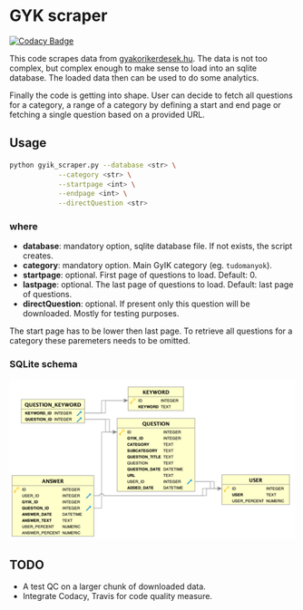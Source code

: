 # GYK scraper

[![Codacy Badge](https://api.codacy.com/project/badge/Grade/b18d92473e344f929baa2fc3051d0520)](https://app.codacy.com/manual/DSuveges/gyik_scraper?utm_source=github.com&utm_medium=referral&utm_content=DSuveges/gyik_scraper&utm_campaign=Badge_Grade_Dashboard)

This code scrapes data from [gyakorikerdesek.hu](https://www.gyakorikerdesek.hu). The data is not too complex, but complex enough to make sense to load into an sqlite database. The loaded data then can be used to do some analytics.

Finally the code is getting into shape. User can decide to fetch all questions for a category, a range of a category by defining a start and end page or fetching a single question based on a provided URL.

## Usage

```bash
python gyik_scraper.py --database <str> \
            --category <str> \
            --startpage <int> \
            --endpage <int> \
            --directQuestion <str>
```

### where

* **database**: mandatory option, sqlite database file. If not exists, the script creates.
* **category**: mandatory option. Main GyIK category (eg. `tudomanyok`).
* **startpage**: optional. First page of questions to load. Default: 0.
* **lastpage**: optional. The last page of questions to load. Default: last page of questions.
* **directQuestion**: optional. If present only this question will be downloaded. Mostly for testing purposes.

The start page has to be lower then last page. To retrieve all questions for a category these paremeters needs to be omitted.

### SQLite schema

![db schema](db_tools/schema.png)

## TODO

* A test QC on a larger chunk of downloaded data.
* Integrate Codacy, Travis for code quality measure.

